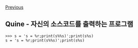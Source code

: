 [Previous](..)
## Quine - 자신의 소스코드를 출력하는 프로그램

    >>> s = 's = %r;print(s%%s)';print(s%s)
    s = 's = %r;print(s%%s)';print(s%s)